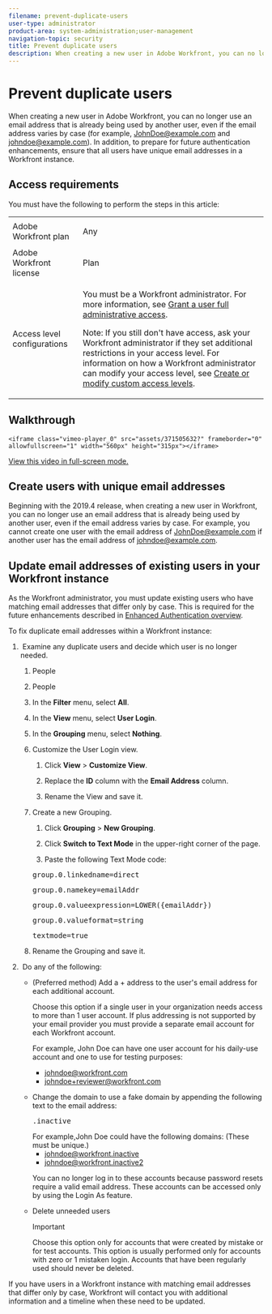 ```yaml
---
filename: prevent-duplicate-users
user-type: administrator
product-area: system-administration;user-management
navigation-topic: security
title: Prevent duplicate users
description: When creating a new user in Adobe Workfront, you can no longer use an email address that is already being used by another user, even if the email address varies by case (for example, JohnDoe@example.com and johndoe@example.com). In addition, to prepare for future authentication enhancements, ensure that all users have unique email addresses in a Workfront instance.
---
```


# Prevent duplicate users

When creating a new user in Adobe Workfront, you can no longer use an email address that is already being used by another user, even if the email address varies by case (for example, JohnDoe@example.com and johndoe@example.com). In addition, to prepare for future authentication enhancements, ensure that all users have unique email addresses in a Workfront instance.

## Access requirements

You must have the following to perform the steps in this article:

<table cellspacing="0"> 
 <col> 
 <col> 
 <tbody> 
  <tr> 
   <td role="rowheader">Adobe Workfront plan</td> 
   <td> <p>Any</p> </td> 
  </tr> 
  <tr> 
   <td role="rowheader">Adobe Workfront license</td> 
   <td> <p>Plan </p> </td> 
  </tr> 
  <tr> 
   <td role="rowheader">Access level configurations</td> 
   <td> <p>You must be a Workfront administrator. For more information, see <a href="../../../administration-and-setup/add-users/configure-and-grant-access/grant-a-user-full-administrative-access.md" class="MCXref xref">Grant a user full administrative access</a>.</p> <p>Note: If you still don't have access, ask your Workfront administrator if they set additional restrictions in your access level. For information on how a Workfront administrator can modify your access level, see <a href="../../../administration-and-setup/add-users/configure-and-grant-access/create-modify-access-levels.md" class="MCXref xref">Create or modify custom access levels</a>.</p> </td> 
  </tr> 
 </tbody> 
</table>

## Walkthrough

```<iframe class="vimeo-player_0" src="assets/371505632?" frameborder="0" allowfullscreen="1" width="560px" height="315px"></iframe>```

[View this video in full-screen mode.](https://vimeo.com/371505632/2e6938ce06)

## Create users with unique email addresses

Beginning with the 2019.4 release, when creating a new user in Workfront, you can no longer use an email address that is already being used by another user, even if the email address varies by case. For example, you cannot create one user with the email address of JohnDoe@example.com if another user has the email address of johndoe@example.com.

## Update email addresses of existing users in your Workfront instance

As the Workfront administrator, you must update existing users who have matching email addresses that differ only by case. This is required for the future enhancements described in [Enhanced Authentication overview](../../../administration-and-setup/manage-workfront/security/get-started-enhanced-authentication.md).

To fix duplicate email addresses within a Workfront instance:

1. &nbsp;Examine any duplicate users and decide which user is no longer needed.

   1. People
   1. People
   1. In the **Filter** menu, select **All**.
   
   1. In the **View** menu, select **User Login**.
   
   1. In the **Grouping** menu, select **Nothing**.
   
   1. Customize the User Login view.

      1. Click **View** >&nbsp;**Customize View**.
      
      1. Replace the **ID**&nbsp;column with the **Email Address** column.
      
      1. Rename the View and save it.

   1. Create a new Grouping.

      1. Click **Grouping** >&nbsp;**New Grouping**.
      
      1. Click **Switch to Text Mode** in the upper-right corner of the page.
      1. Paste the following Text Mode code:

      <pre>group.0.linkedname=direct</pre><pre>group.0.namekey=emailAddr</pre><pre>group.0.valueexpression=LOWER({emailAddr})</pre><pre>group.0.valueformat=string</pre><pre>textmode=true</pre>
   
   1. Rename the Grouping and save it.

1. &nbsp;Do any of the following:

   * (Preferred method) Add a + address to the user's email address for each additional account.

     Choose this option if a single user in your organization needs access to more than 1 user account. If plus addressing is not supported by your email provider you must provide a separate email account for each Workfront account.

     For example, John Doe can have one user account for his daily-use account and one to use for testing purposes:&nbsp;

      * johndoe@workfront.com
      * johndoe+reviewer@workfront.com

   * Change the domain to use a fake domain by appending the following text to the email address:
     <pre>.inactive</pre>For example,John Doe could have the following domains: (These must be unique.)

      * johndoe@workfront.inactive
      * johndoe@workfront.inactive2

     You can no longer log in to these accounts because password resets require a valid email address. These accounts can be accessed only by using the Login As feature.
   
   * Delete unneeded users

     >[!IMPORTANT]
     >
     >Choose this option only for accounts that were created by mistake or for test accounts. This option is usually performed only for accounts with zero or 1 mistaken login. Accounts that have been regularly used should never be deleted.

If you have users in a Workfront instance with matching email addresses that differ only by case, Workfront will contact you with additional information and a timeline when these need to be updated.
